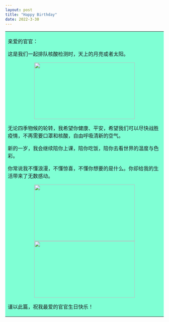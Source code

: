 ```yaml
---
layout: post
title: "Happy Birthday"
date: 2022-3-30
---
```


<table><tr><td bgcolor=#7FFFD4>

亲爱的官官：

这是我们一起排队核酸检测时，天上的月亮或者太阳。

<center>
    <img src="https://img-blog.csdnimg.cn/192dafe1627342ec9120c2db2ed3ee0d.png?x-oss-process=image/watermark,type_d3F5LXplbmhlaQ,shadow_50,text_Q1NETiBAR3NlbnNlaQ==,size_20,color_FFFFFF,t_70,g_se,x_16#pic_center?raw=true" height="180px" width="320px">
</center>

无论四季物候的轮转，我希望你健康、平安，希望我们可以尽快战胜疫情，不再需要口罩和核酸，自由呼吸清新的空气。

新的一岁，我会继续陪你上课，陪你吃饭，陪你去看世界的温度与色彩。

你常说我不懂浪漫，不懂惊喜，不懂你想要的是什么。你却给我的生活带来了无数感动。

<center>
    <img src="https://img-blog.csdnimg.cn/0e04cb7d31164d39a7103943fd9902ec.png?x-oss-process=image/watermark,type_d3F5LXplbmhlaQ,shadow_50,text_Q1NETiBAR3NlbnNlaQ==,size_20,color_FFFFFF,t_70,g_se,x_16#pic_center?raw=true" height="180px" width="320px">
</center>

<center>
    <img src="https://img-blog.csdnimg.cn/6d1d5a1c231f4c379c808f0509a1b53d.png?x-oss-process=image/watermark,type_d3F5LXplbmhlaQ,shadow_50,text_Q1NETiBAR3NlbnNlaQ==,size_20,color_FFFFFF,t_70,g_se,x_16#pic_center?raw=true" height="180px" width="320px">
</center>

谨以此篇，祝我最爱的官官生日快乐！

</td></tr></table>